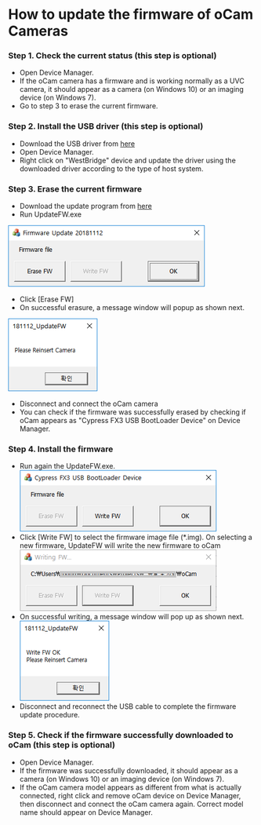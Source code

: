 # How to update the firmware of oCam Cameras
### Step 1. Check the current status (this step is optional)
* Open Device Manager.
* If the oCam camera has a firmware and is working normally as a UVC camera, it should appear as a camera (on Windows 10) or an imaging device (on Windows 7).
* Go to step 3 to erase the current firmware.

### Step 2. Install the USB driver (this step is optional)
* Download the USB driver from [here](https://github.com/withrobot/oCam/blob/master/Firmware/Update_FW/Drivers%20for%20FX3.zip)
* Open Device Manager.
* Right click on "WestBridge" device and update the driver using the downloaded driver according to the type of host system.

### Step 3. Erase the current firmware
* Download the update program from [here](https://github.com/withrobot/oCam/blob/master/Firmware/Update_FW/181112_UpdateFW.zip)<br/>
* Run UpdateFW.exe

![ScreenShot](../../images/updatafw_1.png)
* Click [Erase FW]
* On successful erasure, a message window will popup as shown next.

![ScreenShot](../../images/updatafw_2.png)

* Disconnect and connect the oCam camera
* You can check if the firmware was successfully erased by checking if oCam appears as "Cypress FX3 USB BootLoader Device" on Device Manager.


### Step 4. Install the firmware
* Run again the UpdateFW.exe.
![ScreenShot](../../images/updatafw_3.png)
* Click [Write FW] to select the firmware image file (*.img). On selecting a new firmware, UpdateFW will write the new firmware to oCam
![ScreenShot](../../images/updatafw_4.png)
* On successful writing, a message window will pop up as shown next.
![ScreenShot](../../images/updatafw_5.png)
* Disconnect and reconnect the USB cable to complete the firmware update procedure.


### Step 5. Check if the firmware successfully downloaded to oCam (this step is optional)
* Open Device Manager.
* If the firmware was successfully downloaded, it should appear as a camera (on Windows 10) or an imaging device (on Windows 7).
* If the oCam camera model appears as different from what is actually connected, right click and remove oCam device on Device Manager, then disconnect and connect the oCam camera again. Correct model name should appear on Device Manager.

